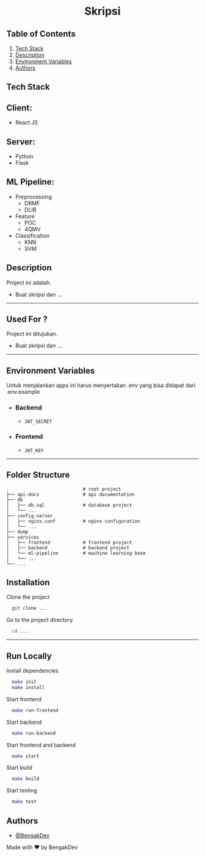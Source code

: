 <!-- ![Logo]() -->

<h1 align="center">Skripsi</h1>

## Table of Contents

1. [Tech Stack](#tech-stack)
2. [Description](#description)
3. [Environment Variables](#environment-variables)
4. [Authors](#authors)

## Tech Stack

## **Client:**

-   React JS

## **Server:**

-   Python
-   Flask

## **ML Pipeline:**

-   Preprocessing
    -   DRMF
    -   DLIB
-   Feature
    -   POC
    -   4QMV
-   Classification
    -   KNN
    -   SVM

## Description

Project ini adalah.

-   Buat skripsi dan ...

---

## Used For ?

Project ini ditujukan.

-   Buat skripsi dan ...

---

## Environment Variables

Untuk menjalankan apps ini harus menyertakan .env yang bisa didapat dari .env.example

-   ### Backend
    -   `JWT_SECRET`
-   ### Frontend
    -   `JWT_KEY`

---

## Folder Structure

    .                           # root project
    ├── api-docs                # api documentation
    ├── db
    │   ├── db.sql              # database project
    │   └── ...
    ├── config-server
    │   ├── nginx.conf          # nginx configuration
    │   └── ...
    ├── dump
    ├── services
    │   ├── frontend            # frontend project
    │   ├── backend             # backend project
    |   └── ml-pipeline         # machine learning base
    |   └── ...
    └── ...

## Installation

Clone the project

```bash
  git clone ...
```

Go to the project directory

```bash
  cd ...
```

---

## Run Locally

Install dependencies

```bash
  make init
  make install
```

Start frontend

```bash
  make run-frontend
```

Start backend

```bash
  make run-backend
```

Start frontend and backend

```bash
  make start
```

Start build

```bash
  make build
```

Start testing

```bash
  make test
```

## Authors

-   [@BengakDev](https://github.com/DaNgak)

Made with ❤️ by BengakDev
